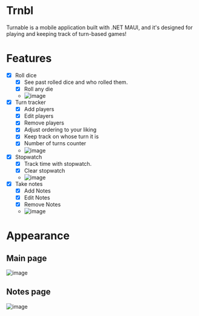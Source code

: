 # Trnbl
Turnable is a mobile application built with .NET MAUI, and it's designed for playing and keeping track of turn-based games!
                                                       

# Features
- [x] Roll dice
     - [x] See past rolled dice and who rolled them.
     - [x] Roll any die
     - ![image](https://github.com/n0laja00/Trnbl/assets/73889850/9cb2aa34-b50c-4e92-b20d-268c0a7aac7b)
- [x] Turn tracker
     - [x] Add players
     - [x] Edit players
     - [x] Remove players 
     - [x] Adjust ordering to your liking
     - [x] Keep track on whose turn it is
     - [x] Number of turns counter
     - ![image](https://github.com/n0laja00/Trnbl/assets/73889850/fd6ffb74-9609-4599-957f-0cf2b9bf1c7b)
- [x] Stopwatch
     - [x] Track time with stopwatch. 
     - [x] Clear stopwatch
     - ![image](https://github.com/n0laja00/Trnbl/assets/73889850/26db73a9-7ea8-49b3-bc0d-1d736f311c0d) 
- [x] Take notes
     - [x] Add Notes
     - [x] Edit Notes  
     - [x] Remove Notes
     - ![image](https://github.com/n0laja00/Trnbl/assets/73889850/8c20b167-1afe-4814-8cfb-2626e5b5eb79)

# Appearance
## Main page
![image](https://github.com/n0laja00/Trnbl/assets/73889850/5cd926ed-f7d8-4538-aae3-210e23a87779)

## Notes page
![image](https://github.com/n0laja00/Trnbl/assets/73889850/5013f44c-e7d4-4563-af38-9f3a5e99cdf8)
